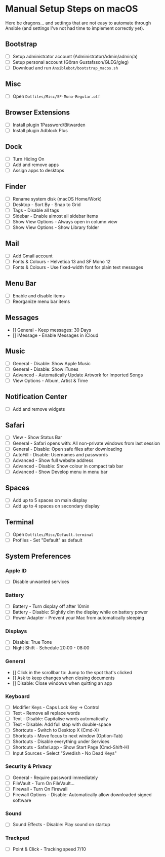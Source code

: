 # Manual Setup Steps on macOS

Here be dragons... and settings that are not easy to automate through Ansible
(and settings I've not had time to implement correctly yet).

## Bootstrap
- [ ] Setup administrator account (Administrator/Admin/admin/a)
- [ ] Setup personal account (Göran Gustafsson/GLEG/gleg)
- [ ] Download and run `Ansiblebot/bootstrap_macos.sh`

## Misc
- [ ] Open `Dotfiles/Misc/SF-Mono-Regular.otf`

## Browser Extensions
- [ ] Install plugin 1Password/Bitwarden
- [ ] Install plugin Adblock Plus

## Dock
- [ ] Turn Hiding On
- [ ] Add and remove apps
- [ ] Assign apps to desktops

## Finder
- [ ] Rename system disk (macOS Home/Work)
- [ ] Desktop - Sort By - Snap to Grid
- [ ] Tags - Disable all tags
- [ ] Sidebar - Enable almost all sidebar items
- [ ] Show View Options - Always open in column view
- [ ] Show View Options - Show Library folder

## Mail
- [ ] Add Gmail account
- [ ] Fonts & Colours - Helvetica 13 and SF Mono 12
- [ ] Fonts & Colours - Use fixed-width font for plain text messages

## Menu Bar
- [ ] Enable and disable items
- [ ] Reorganize menu bar items

## Messages
- [] General - Keep messages: 30 Days
- [] iMessage - Enable Messages in iCloud

## Music
- [ ] General - Disable: Show Apple Music
- [ ] General - Disable: Show iTunes
- [ ] Advanced - Automatically Update Artwork for Imported Songs
- [ ] View Options - Album, Artist & Time

## Notification Center
- [ ] Add and remove widgets

## Safari
- [ ] View - Show Status Bar
- [ ] General - Safari opens with: All non-private windows from last session
- [ ] General - Disable: Open safe files after downloading
- [ ] AutoFill - Disable: Usernames and passwords
- [ ] Advanced - Show full website address
- [ ] Advanced - Disable: Show colour in compact tab bar
- [ ] Advanced - Show Develop menu in menu bar

## Spaces
- [ ] Add up to 5 spaces on main display
- [ ] Add up to 4 spaces on secondary display

## Terminal
- [ ] Open `Dotfiles/Misc/Default.terminal`
- [ ] Profiles - Set "Default" as default

## System Preferences

### Apple ID
- [ ] Disable unwanted services

### Battery
- [ ] Battery - Turn display off after 10min
- [ ] Battery - Disable: Slightly dim the display while on battery power
- [ ] Power Adapter - Prevent your Mac from automatically sleeping

### Displays
- [ ] Disable: True Tone
- [ ] Night Shift - Schedule 20:00 - 08:00

### General
- [] Click in the scrollbar to: Jump to the spot that's clicked
- [] Ask to keep changes when closing documents
- [] Disable: Close windows when quitting an app

### Keyboard
- [ ] Modifier Keys - Caps Lock Key -> Control
- [ ] Text - Remove all replace words
- [ ] Text - Disable: Capitalise words automatically
- [ ] Text - Disable: Add full stop with double-space
- [ ] Shortcuts - Switch to Desktop X (Cmd-X)
- [ ] Shortcuts - Move focus to next window (Option-Tab)
- [ ] Shortcuts - Disable everything under Services
- [ ] Shortcuts - Safari.app - Show Start Page (Cmd-Shift-H)
- [ ] Input Sources - Select "Swedish - No Dead Keys"

### Security & Privacy
- [ ] General - Require password immediately
- [ ] FileVault - Turn On FileVault...
- [ ] Firewall - Turn On Firewall
- [ ] Firewall Options - Disable: Automatically allow downloaded signed software

### Sound
- [ ] Sound Effects - Disable: Play sound on startup

### Trackpad
- [ ] Point & Click - Tracking speed 7/10

